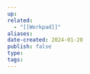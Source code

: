 ```yaml
---
up:
related: 
  - "[[Workpad]]"
aliases: 
date-created: 2024-01-20
publish: false
type: 
tags:
---
```

